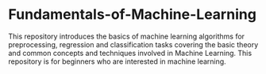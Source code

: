# Fundamentals-of-Machine-Learning
This  repository introduces the basics of machine learning algorithms for preprocessing, regression and classification tasks covering the basic theory and common concepts and techniques involved in Machine Learning. This repository is for beginners  who are interested in machine learning.
